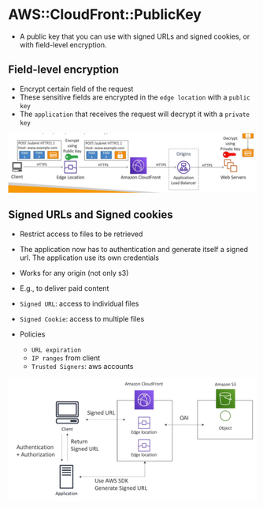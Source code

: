 # AWS::CloudFront::PublicKey

- A public key that you can use with signed URLs and signed cookies, or with field-level encryption.

## Field-level encryption

- Encrypt certain field of the request
- These sensitive fields are encrypted in the `edge location` with a `public key`
- The `application` that receives the request will decrypt it with a `private key`

![Field Level Encryption](../../../images/cloudfront-field-level-encryption.png)

## Signed URLs and Signed cookies

- Restrict access to files to be retrieved
- The application now has to authentication and generate itself a signed url. The application use its own credentials
- Works for any origin (not only s3)
- E.g., to deliver paid content

- `Signed URL`: access to individual files
- `Signed Cookie`: access to multiple files

- Policies

  - `URL expiration`
  - `IP ranges` from client
  - `Trusted Signers`: aws accounts

![Pre-signed URL](../../../images/cloudfront-presigned-url.png)

